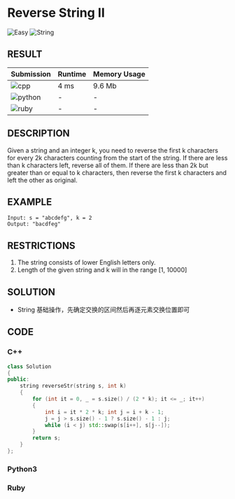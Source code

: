 # Reverse String II

![Easy](https://img.shields.io/badge/-Easy-5cb85c.svg) ![String](https://img.shields.io/badge/-String-007ec6.svg)

## RESULT

| Submission                                                        | Runtime | Memory Usage |
| ----------------------------------------------------------------- | ------- | ------------ |
| ![cpp](https://img.shields.io/badge/leetcode541-cpp-f34b7d.svg)   | 4 ms    | 9.6 Mb       |
| ![python](https://img.shields.io/badge/leetcode541-py-3572A5.svg) | -       | -            |
| ![ruby](https://img.shields.io/badge/leetcode541-rb-701516.svg)   | -       | -            |

## DESCRIPTION

Given a string and an integer k, you need to reverse the first k characters for every 2k characters counting from the start of the string. If there are less than k characters left, reverse all of them. If there are less than 2k but greater than or equal to k characters, then reverse the first k characters and left the other as original.

## EXAMPLE

```plain
Input: s = "abcdefg", k = 2
Output: "bacdfeg"
```

## RESTRICTIONS

1. The string consists of lower English letters only.
2. Length of the given string and k will in the range [1, 10000]

## SOLUTION

* String 基础操作，先确定交换的区间然后再逐元素交换位置即可

## CODE

### C++

```cpp
class Solution
{
public:
    string reverseStr(string s, int k)
    {
        for (int it = 0, _ = s.size() / (2 * k); it <= _; it++)
        {
            int i = it * 2 * k; int j = i + k - 1;
            j = j > s.size() - 1 ? s.size() - 1 : j;
            while (i < j) std::swap(s[i++], s[j--]);
        }
        return s;
    }
};
```

### Python3


### Ruby

